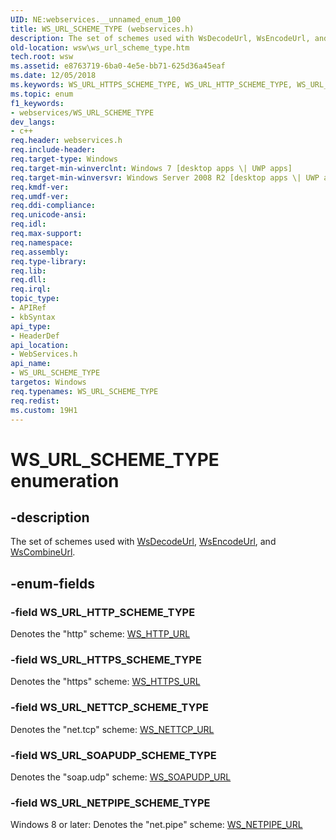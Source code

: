```yaml
---
UID: NE:webservices.__unnamed_enum_100
title: WS_URL_SCHEME_TYPE (webservices.h)
description: The set of schemes used with WsDecodeUrl, WsEncodeUrl, and WsCombineUrl.
old-location: wsw\ws_url_scheme_type.htm
tech.root: wsw
ms.assetid: e8763719-6ba0-4e5e-bb71-625d36a45eaf
ms.date: 12/05/2018
ms.keywords: WS_URL_HTTPS_SCHEME_TYPE, WS_URL_HTTP_SCHEME_TYPE, WS_URL_NETPIPE_SCHEME_TYPE, WS_URL_NETTCP_SCHEME_TYPE, WS_URL_SCHEME_TYPE, WS_URL_SCHEME_TYPE enumeration [Web Services for Windows], WS_URL_SOAPUDP_SCHEME_TYPE, webservices/WS_URL_HTTPS_SCHEME_TYPE, webservices/WS_URL_HTTP_SCHEME_TYPE, webservices/WS_URL_NETPIPE_SCHEME_TYPE, webservices/WS_URL_NETTCP_SCHEME_TYPE, webservices/WS_URL_SCHEME_TYPE, webservices/WS_URL_SOAPUDP_SCHEME_TYPE, wsw.ws_url_scheme_type
ms.topic: enum
f1_keywords:
- webservices/WS_URL_SCHEME_TYPE
dev_langs:
- c++
req.header: webservices.h
req.include-header: 
req.target-type: Windows
req.target-min-winverclnt: Windows 7 [desktop apps \| UWP apps]
req.target-min-winversvr: Windows Server 2008 R2 [desktop apps \| UWP apps]
req.kmdf-ver: 
req.umdf-ver: 
req.ddi-compliance: 
req.unicode-ansi: 
req.idl: 
req.max-support: 
req.namespace: 
req.assembly: 
req.type-library: 
req.lib: 
req.dll: 
req.irql: 
topic_type:
- APIRef
- kbSyntax
api_type:
- HeaderDef
api_location:
- WebServices.h
api_name:
- WS_URL_SCHEME_TYPE
targetos: Windows
req.typenames: WS_URL_SCHEME_TYPE
req.redist: 
ms.custom: 19H1
---
```


# WS_URL_SCHEME_TYPE enumeration


## -description


The set of schemes used with <a href="https://docs.microsoft.com/windows/desktop/api/webservices/nf-webservices-wsdecodeurl">WsDecodeUrl</a>, <a href="https://docs.microsoft.com/windows/desktop/api/webservices/nf-webservices-wsencodeurl">WsEncodeUrl</a>, 
                and <a href="https://docs.microsoft.com/windows/desktop/api/webservices/nf-webservices-wscombineurl">WsCombineUrl</a>.
            


## -enum-fields




### -field WS_URL_HTTP_SCHEME_TYPE

Denotes the "http" scheme: <a href="https://docs.microsoft.com/windows/desktop/api/webservices/ns-webservices-ws_http_url">WS_HTTP_URL</a>



### -field WS_URL_HTTPS_SCHEME_TYPE

Denotes the "https" scheme: <a href="https://docs.microsoft.com/windows/desktop/api/webservices/ns-webservices-ws_https_url">WS_HTTPS_URL</a>



### -field WS_URL_NETTCP_SCHEME_TYPE

Denotes the "net.tcp" scheme: <a href="https://docs.microsoft.com/windows/desktop/api/webservices/ns-webservices-ws_nettcp_url">WS_NETTCP_URL</a>



### -field WS_URL_SOAPUDP_SCHEME_TYPE

Denotes the "soap.udp" scheme: <a href="https://docs.microsoft.com/windows/desktop/api/webservices/ns-webservices-ws_soapudp_url">WS_SOAPUDP_URL</a>



### -field WS_URL_NETPIPE_SCHEME_TYPE

Windows 8 or later: Denotes the "net.pipe" scheme: <a href="https://docs.microsoft.com/windows/win32/api/webservices/ns-webservices-ws_netpipe_url">WS_NETPIPE_URL</a>


